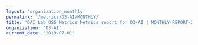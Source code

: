 ```yaml
---
layout: 'organization_monthly'
permalink: '/metrics/D3-AI/MONTHLY/'
title: 'DAI Lab OSS Metrics Metrics report for D3-AI | MONTHLY-REPORT-2019-07-01'
organization: 'D3-AI'
current_date: '2019-07-01'
---
```

